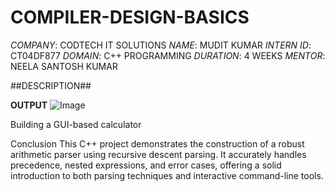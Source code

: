# COMPILER-DESIGN-BASICS #
*COMPANY*: CODTECH IT SOLUTIONS
*NAME*: MUDIT KUMAR
*INTERN ID*: CT04DF877
*DOMAIN*: C++ PROGRAMMING
*DURATION*: 4 WEEKS
*MENTOR*: NEELA SANTOSH KUMAR


##DESCRIPTION## 




**OUTPUT**
![Image](https://github.com/user-attachments/assets/e09af928-95bc-42fd-8d64-4cf5c460578b)

Building a GUI-based calculator

Conclusion
This C++ project demonstrates the construction of a robust arithmetic parser using recursive descent parsing. It accurately handles precedence, nested expressions, and error cases, offering a solid introduction to both parsing techniques and interactive command-line tools.
